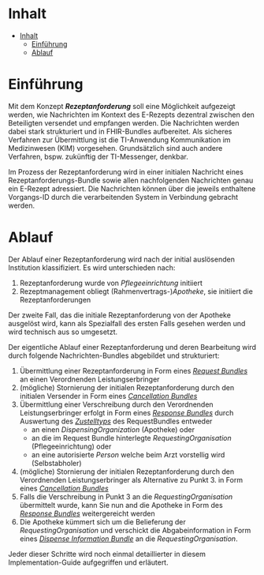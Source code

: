 # Inhalt

- [Inhalt](#inhalt)
  - [Einführung](#Einführung)
  - [Ablauf](#Ablauf)

# Einführung

Mit dem Konzept  _**Rezeptanforderung**_  soll eine Möglichkeit aufgezeigt werden, wie Nachrichten im Kontext des E-Rezepts dezentral zwischen den Beteiligten versendet und empfangen werden. Die Nachrichten werden dabei stark strukturiert und in FHIR-Bundles aufbereitet. Als sicheres Verfahren zur Übermittlung ist die TI-Anwendung Kommunikation im Medizinwesen (KIM) vorgesehen. Grundsätzlich sind auch andere Verfahren, bspw. zukünftig der TI-Messenger, denkbar.

Im Prozess der Rezeptanforderung wird in einer initialen Nachricht eines Rezeptanforderungs-Bundle sowie allen nachfolgenden Nachrichten genau ein E-Rezept adressiert. Die Nachrichten können über die jeweils enthaltene Vorgangs-ID durch die verarbeitenden System in Verbindung gebracht werden.

# Ablauf

Der Ablauf einer Rezeptanforderung wird nach der initial auslösenden Institution klassifiziert. Es wird unterschieden nach:

1. Rezeptanforderung wurde von _Pflegeeinrichtung_ initiiert
2. Rezeptmanagement obliegt (Rahmenvertrags-)_Apotheke_, sie initiiert die Rezeptanforderungen

Der zweite Fall, das die initiale Rezeptanforderung von der Apotheke ausgelöst wird, kann als Spezialfall des ersten Falls gesehen werden und wird technisch aus so umgesetzt.

Der eigentliche Ablauf einer Rezeptanforderung und deren Bearbeitung wird durch folgende Nachrichten-Bundles abgebildet und strukturiert:

1. Übermittlung einer Rezeptanforderung in Form eines  _[Request Bundles](https://simplifier.net/erezept-medicationrequest-communication/gem_pr_erp_medreq_requestbundle)_  an einen Verordnenden Leistungserbringer
2. (mögliche) Stornierung der initialen Rezeptanforderung durch den initialen Versender in Form eines  _[Cancellation Bundles](https://simplifier.net/erezept-medicationrequest-communication/gem_pr_erp_medreq_cancellationbundle)_
3. Übermittlung einer Verschreibung durch den Verordnenden Leistungserbringer erfolgt in Form eines  [_Response Bundles_](https://simplifier.net/erezept-medicationrequest-communication/gem_pr_erp_medreq_responsebundle)  durch Auswertung des  [_Zustelltyps_](https://simplifier.net/erezept-medicationrequest-communication/prescriptiondeliverytypecs)  des RequestBundles entweder
    - an einen  _DispensingOrganization_  (Apotheke) oder
    - an die im Request Bundle hinterlegte  _RequestingOrganisation_  (Pflegeeinrichtung) oder
    - an eine autorisierte  _Person_  welche beim Arzt vorstellig wird (Selbstabholer)
4. (mögliche) Stornierung der initialen Rezeptanforderung durch den Verordnenden Leistungserbringer als Alternative zu Punkt 3. in Form eines  _[Cancellation Bundles](https://simplifier.net/erezept-medicationrequest-communication/gem_pr_erp_medreq_cancellationbundle)_
5. Falls die Verschreibung in Punkt 3 an die  _RequestingOrganisation_  übermittelt wurde, kann Sie nun and die Apotheke in Form des  [_Response Bundles_](https://simplifier.net/erezept-medicationrequest-communication/gem_pr_erp_medreq_responsebundle)  weitergereicht werden
6. Die Apotheke kümmert sich um die Belieferung der  _RequestingOrganisation_  und verschickt die Abgabeinformation in Form eines  [_Dispense Information Bundle_](https://simplifier.net/erezept-medicationrequest-communication/gem_pr_erp_medreq_dispenseinformationbundle)  an die  _RequestingOrganisation_.

Jeder dieser Schritte wird noch einmal detaillierter in diesem Implementation-Guide aufgegriffen und erläutert.
